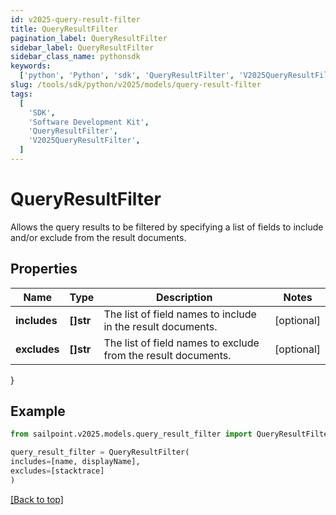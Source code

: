 ```yaml
---
id: v2025-query-result-filter
title: QueryResultFilter
pagination_label: QueryResultFilter
sidebar_label: QueryResultFilter
sidebar_class_name: pythonsdk
keywords:
  ['python', 'Python', 'sdk', 'QueryResultFilter', 'V2025QueryResultFilter']
slug: /tools/sdk/python/v2025/models/query-result-filter
tags:
  [
    'SDK',
    'Software Development Kit',
    'QueryResultFilter',
    'V2025QueryResultFilter',
  ]
---
```


# QueryResultFilter

Allows the query results to be filtered by specifying a list of fields to include and/or exclude from the result documents.

## Properties

| Name | Type | Description | Notes |
| --- | --- | --- | --- |
| **includes** | **[]str** | The list of field names to include in the result documents. | [optional] |
| **excludes** | **[]str** | The list of field names to exclude from the result documents. | [optional] |

}

## Example

```python
from sailpoint.v2025.models.query_result_filter import QueryResultFilter

query_result_filter = QueryResultFilter(
includes=[name, displayName],
excludes=[stacktrace]
)

```

[[Back to top]](#)

